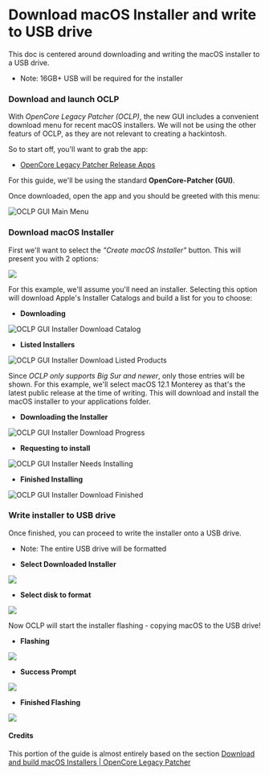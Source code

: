 # Download macOS Installer and write to USB drive

This doc is centered around downloading and writing the macOS installer to a USB drive.

* Note: 16GB+ USB will be required for the installer

### Download and launch OCLP

With *OpenCore Legacy Patcher* *(OCLP)*, the new GUI includes a convenient download menu for recent macOS installers. We will not be using the other featurs of OCLP, as they are not relevant to creating a hackintosh. 

So to start off, you'll want to grab the app:

* [OpenCore Legacy Patcher Release Apps](https://github.com/dortania/OpenCore-Legacy-Patcher/releases)

For this guide, we'll be using the standard **OpenCore-Patcher (GUI)**.

Once downloaded, open the app and you should be greeted with this menu:

![OCLP GUI Main Menu](images/OCLP-GUI-Main-Menu.png)

### Download macOS Installer

First we'll want to select the *"Create macOS Installer"* button. This will present you with 2 options:

![](images/OCLP-GUI-Create-Installer-Menu.png)

For this example, we'll assume you'll need an installer. Selecting this option will download Apple's Installer Catalogs and build a list for you to choose:



- **Downloading**

![OCLP GUI Installer Download Catalog](images/OCLP-GUI-Installer-Download-Catalog.png)

- **Listed Installers**

![OCLP GUI Installer Download Listed Products](images/OCLP-GUI-Installer-Download-Listed-Products.png)

Since *OCLP only supports Big Sur and newer*, only those entries will be shown. For this example, we'll select macOS 12.1 Monterey as that's the latest public release at the time of writing. This will download and install the macOS installer to your applications folder.



- **Downloading the Installer**

![OCLP GUI Installer Download Progress](images/OCLP-GUI-Installer-Download-Progress.png)

- **Requesting to install**

![OCLP GUI Installer Needs Installing](images/OCLP-GUI-Installer-Needs-Installing.png)

- **Finished Installing**

![OCLP GUI Installer Download Finished](images/OCLP-GUI-Installer-Download-Finished.png)

### Write installer to USB drive

Once finished, you can proceed to write the installer onto a USB drive.

* Note: The entire USB drive will be formatted



- **Select Downloaded Installer**

![](images/OCLP-GUI-Installer-Select-Local-Installer.png)

- **Select disk to format**

![](images/OCLP-GUI-Installer-Format-USB.png)

Now OCLP will start the installer flashing - copying macOS to the USB drive!



- **Flashing**

![](images/OCLP-GUI-Installer-Flashing-Process.png)

- **Success Prompt**

![](images/OCLP-GUI-Installer-Sucess-Prompt.png)

- **Finished Flashing**

![](images/OCLP-GUI-Installer-Finished-Script.png)

#### Credits

This portion of the guide is almost entirely based on the section [Download and build macOS Installers | OpenCore Legacy Patcher](https://dortania.github.io/OpenCore-Legacy-Patcher/INSTALLER.html#creating-the-installer)
